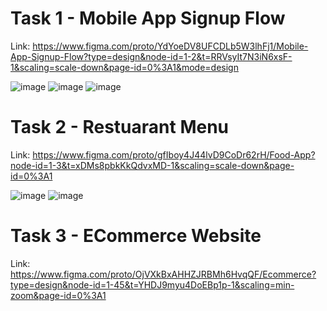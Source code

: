 # Task 1 - Mobile App Signup Flow
Link: https://www.figma.com/proto/YdYoeDV8UFCDLb5W3lhFj1/Mobile-App-Signup-Flow?type=design&node-id=1-2&t=RRVsyIt7N3iN6xsF-1&scaling=scale-down&page-id=0%3A1&mode=design

![image](https://github.com/subhash0192/CODSOFT/assets/139642404/c7f4b965-a8c8-42c4-8038-070f7a01a86a)
![image](https://github.com/subhash0192/CODSOFT/assets/139642404/bc005f97-f06b-4dba-9307-f64fb1bd1852)
![image](https://github.com/subhash0192/CODSOFT/assets/139642404/4fcef220-54af-4ac8-8f10-a21129226f27)


# Task 2 - Restuarant Menu
Link: https://www.figma.com/proto/gfIboy4J44lvD9CoDr62rH/Food-App?node-id=1-3&t=xDMs8pbkKkQdvxMD-1&scaling=scale-down&page-id=0%3A1

![image](https://github.com/subhash0192/CODSOFT/assets/139642404/b8a2a94c-622c-4597-8a29-075201f74b2f)
![image](https://github.com/subhash0192/CODSOFT/assets/139642404/ee1b445a-8052-42ed-89ea-822ebf9196b0)

# Task 3 - ECommerce Website
Link: https://www.figma.com/proto/OjVXkBxAHHZJRBMh6HvqQF/Ecommerce?type=design&node-id=1-45&t=YHDJ9myu4DoEBp1p-1&scaling=min-zoom&page-id=0%3A1
